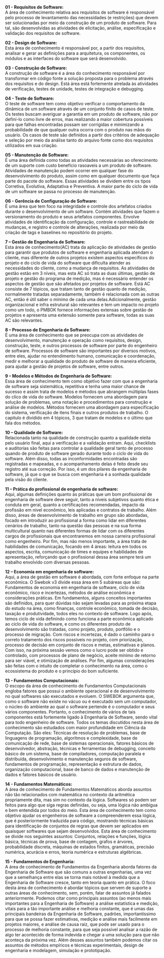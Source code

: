 **01 - Requisitos de Software:**  
    A área de conhecimento relativa aos requisitos de software é responsável pelo processo de levantamento das necessidades (e restrições) que devem ser solucionadas por meio da construção de um produto de software. Para tal, são desenvolvidas as atividades de elicitação, análise, especificação e validação dos requisitos de software.

**02 - Design de Software:**  
    Esta área de conhecimento é responsável por, a partir dos requisitos, analisar e gerar as definições para a arquitetura, os componentes, os módulos e as interfaces do software que será desenvolvido.

**03 - Construção de Software:**  
    A construção de software é a área do conhecimento responsável por transformar em código fonte a solução proposta para o problema através dos requisitos e do design. Está área está fortemente atrelada às atividades de verificação, testes de unidade, testes de integração e debugging.

**04 - Teste de Software:**  
    O teste de software tem como objetivo verificar o comportamento da dinâmica de um software através de um conjunto finito de casos de teste. Os testes buscam averiguar a garantia em um produto de software, não por definí-lo como livre de erros, mas realizando a maior cobertura possíveis para que falhas encontradas possam ser corrigidas e minimizando a probabilidade de que qualquer outra ocorra com o produto nas mãos do usuário. Os casos de teste são definidos a partir dos critérios de adequação e seleção por meio da análise tanto do arquivo fonte como dos requisitos utilizados em sua criação.

**05 - Manutenção de Software:**  
    É uma área definida como todas as atividades necessárias ao oferecimento de um suporte com custo benefício rasoaveis a um produto de software. Atividades de manutenção podem ocorrer em qualquer fase do desenvolvimento do produto, assim como em qualquer documento que faça parte do pacote do software. Essas atividades se dividem entre os tipos Corretiva, Evolutiva, Adaptativa e Preventiva. A maior parte do ciclo de vida de um software se passa no processo de manutenção.

**06 - Gerência de Configuração de Software:**  
    É uma área que tem foco na integridade e controle dos artefatos criados durante o desenvolvimento de um software. Contém atividades que fazem o versionamento do produto e seus artefatos componentes. Envolve atividades de identificação da configuração, controle e rastreabilidade de mudanças, e registro e controle de alterações, realizada por meio da criação de tags e baselines no repositório do projeto.

**7 – Gestão de Engenharia de Software:**  
    Esta área de conhecimento\(AC\) trata da aplicação de atividades de gestão para garantir que produtos de software e engenharia aplicada atendam o cliente, mas diferente de outros projetos existem aspectos específicos do projeto e do ciclo de vida do software que dificulta atender as necessidades do  cliente, como a mudança de requisitos. As atividades de gestão estão em 3 níveis, mas esta AC só trata as duas últimas, gestão de projeto e gestão do programa de medição, mas é necessário entender os aspectos de gestão que são afetados por projetos de software. Está AC consiste de 7 tópicos, que tratam tanto de gestão quanto de medição, normalmente tratadas separadamente, também é relacionada com as outras AC, então é útil saber o mínimo de cada uma delas.Adicionalmente, gestão organizacional e infra estrutural são relevantes e tem um impacto no projeto como um todo, o PMBOK fornece informações extensas sobre gestão de projetos e apresenta uma extensão somente para software, todas as suas AC são relevantes.

**8 – Processo de Engenharia de Software:**  
    É uma área de conhecimento que se preocupa com as atividades de desenvolvimento, manutenção e operação como requisitos, design, construção, teste, e outros processos de software por parte do engenheiro de software. Processos de software são importantes por diversos motivos, entre eles, ajudar no entendimento humano, comunicação e coordenação, medir e melhorar a qualidade do produto de software de maneira eficiente, para ajudar a gestão de projetos de software, entre outros.

**9 – Modelos e Métodos de Engenharia de Software:**  
    Essa área de conhecimento tem como objetivo fazer com que a engenharia de software seja sistemática, repetitiva e tenha uma maior chance de sucesso e assim trata de modelos e métodos que abrangem múltiplas fases do clico de vida do software. Modelos fornecem uma abordagem para solução de problemas, uma notação e procedimentos para construção e análise de modelos. Métodos fornecem uma abordagem para especificação do sistema, verificação de itens finais e outros produtos de trabalho. O capitulo é dividido em 4 tópicos, 3 que tratam de modelos e o último que fala dos métodos.


**10 – Qualidade de Software:**  
    Relacionada tanto na qualidade de construção quanto a qualidade eleita pelo usuário final, aqui a verificação e a validação entram. Aqui, checklists e auditorias são feitas para controlar a qualidade geral tanto de processo quando de produto de software gerado durante todo o ciclo de vida do software. Além disso, todas as inconformidades encontradas são registradas e mapeadas, e o acompanhamento delas é feito desde seu registro até sua correção. Por isso, é um dos pilares da engenharia de software, já que o que se busca com engenharia é a sonhada qualidade pela visão do cliente.

**11 – Prática do profissional de engenharia de software:**  
    Aqui, algumas definições quanto às práticas que um bom profissional de engenharia de software deve seguir, tanto a níveis subjetivos quanto ética e conduta em geral, quanto a certificações recomendadas, impacto da profissão em nível econômico, leis aplicadas e contratos de trabalho. Além disso, áreas de desenvolvimento de trabalho em grupo são abordadas, focado em introduzir ao profissional a forma como lidar em diferentes cenários de trabalho, tanto na questão das pessoas e na sua forma multicultural quanto nas diferentes formas de lidar com os diferentes cargos de profissionais que encontraremos em nossa carreira profissional como engenheiro. Por fim, mas não menos importante, a área trata de habilidades de comunicação, focando em 4 áreas: leitura em todos os aspectos, escrita, comunicação de times e equipes e habilidades de apresentação, reforçando que o profissional dessa área sempre terá um trabalho envolvido com diversas pessoas.

**12 – Economia em engenharia de software:**  
    Aqui, a área de gestão em software é abordada, com forte enfoque na parte econômica. O Swebok v3 divide essa área em 5 subáreas que são: Fundamentos de economia em engenharia de software, ciclo de vida econômico, risco e incertezas, métodos de análise econômica e considerações práticas. Em fundamentos, alguns conceitos importantes são definidos, para quer dúvidas não sejam levadas para as próxima etapa do estudo na área, como finanças, controle econômico, tomada de decisão, taxação e produtividade, todos eles no contexto de software. Logo após, temos ciclo de vida definindo como funciona a parte econômica aplicado ao ciclo de vida do software, e como os diferentes produto de desenvolvimento são tratadas, como projeto, produto, portfólio e o processo de migração. Com riscos e incertezas, é dado o caminho para o correto tratamento dos riscos possíveis no projeto, com priorização, processo de decisão em conjunto de riscos e metas, estimativas e planos. Com isso, na próxima sessão vemos como o lucro pode ser obtido e controlado, com processos de plano de negócio, aceite mínimo de retorno para ser viável, e otimização de análises. Por fim, algumas considerações são feitas com o intuito de completar o conhecimento na área, como o ecossistema do produto e o princípio do bom suficiente.	

**13 - Fundamentos Computacionais:**  
	O escopo da área de conhecimento de Fundamentos Computacionais engloba fatores que possui o ambiente operacional e de desenvolvimento no qual softwares são executados e evoluem. O SWEBOK argumenta que, como o software não existe no vácuo ou é executado sem um computador, o núcleo do ambiente ao qual o software pertende é o computador e seus vários componentes. Portanto, o conhecimento de vários de tais componentes está fortemente ligado à Engenharia de Software, sendo vital para todo engenheiro de software. Todos os temas discutidos nesta área de conhecimento são estudados com maior profundidade em Ciência da Computação. São eles: Técnicas de resolução de problemas, base de linguagens de programação, algoritmos e complexidade, base de comunicação de rede, base de sistemas operacionais, fatores básicos de desenvolvedor, abstração, técnicas e ferramentas de debugging, conceito básico de um sistema, base de compiladores, computação paralela e distribuída, desenvolvimento e manutenção seguros de software, fundamentos de programação, representação e estrutura de dados, organização computacional, base de banco de dados e manutenção de dados e fatores básicos de usuário.

**14 - Fundamentos Matemáticos:**  
	A área de conhecimento de Fundamentos Matemáticos aborda assuntos não tão relacionados com matemática no contexto da aritmética propriamente dita, mas sim no contexto da lógica. Softwares só podem ser feitos para algo que siga regras definidas, ou seja, uma lógica não ambígua e bem entendida por todos do meio. Esta área de conhecimento tem como objetivo ajudar os engenheiros de software a compreenderem essa lógica, que é posteriormente traduzida para código, mostrando técnicas básicas para identificação de conjuntos de regras que devem ser aplicados em quaisquer softwares que sejam desenvolvidos. Esta área de conhecimento se divide nos seguintes assuntos: Conjuntos, relações e funções, lógica básica, técnicas de prova, base de contagem, grafos e árvores, probabilidade discreta, máquinas de estados finitos, gramáticas, precisão numérica, acurácia e erros, teoria numérica e estruturas algébricas.

**15 - Fundamentos de Engenharia:**  
	A área de conhecimento de Fundamentos da Engenharia aborda fatores da Engenharia de Software que são comuns a outras engenharias, uma vez que a semelhança entre elas se torna mais notável à medida que a Engenharia de Software cresce, tanto em teoria quanto em prática. O foco desta área de conhecimento é abordar tópicos que servem de suporte a outras áreas de conhecimento, sem, porém, falar de assuntos já falados anteriormente. Podemos citar como principais assuntos \(ao menos mais importantes para a Engenharia de Software\) a análise estatística e medição, vitais para a tão importante análise e melhoria constante, que é umas das principais bandeiras da Engenharia de Software, padrões, importantíssimo para que se possa fazer estimativas, medição e análise mais facilmente em projetos maiores, e análise de causa raiz, que pode ser usado para o processo de melhoria constante, para que seja possível analisar a razão de algo ter acontecido de forma indevida e chegar a uma solução para que não aconteça da próxima vez. Além desses assuntos também podemos citar os assuntos de métodos empíricos e técnicas experimentais, design de engenharia e modelagem, simulação e prototipação.
